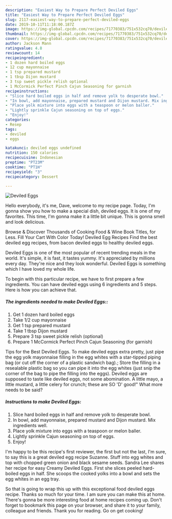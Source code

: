 ```yaml
---
description: "Easiest Way to Prepare Perfect Deviled Eggs"
title: "Easiest Way to Prepare Perfect Deviled Eggs"
slug: 2117-easiest-way-to-prepare-perfect-deviled-eggs
date: 2019-10-11T11:18:00.187Z
image: https://img-global.cpcdn.com/recipes/71770383/751x532cq70/deviled-eggs-recipe-main-photo.jpg
thumbnail: https://img-global.cpcdn.com/recipes/71770383/751x532cq70/deviled-eggs-recipe-main-photo.jpg
cover: https://img-global.cpcdn.com/recipes/71770383/751x532cq70/deviled-eggs-recipe-main-photo.jpg
author: Jackson Mann
ratingvalue: 4.8
reviewcount: 14
recipeingredient:
- 1 dozen hard boiled eggs
- 12 cup mayonnaise
- 1 tsp prepared mustard
- 1 tbsp Dijon mustard
- 3 tsp sweet pickle relish optional
- 1 McCormick Perfect Pinch Cajun Seasoning for garnish
recipeinstructions:
- "Slice hard boiled eggs in half and remove yolk to desperate bowl."
- "In bowl, add mayonnaise, prepared mustard and Dijon mustard. Mix ingredients well."
- "Place yolk mixture into eggs with a teaspoon or melon baller."
- "Lightly sprinkle Cajun seasoning on top of eggs."
- "Enjoy!"
categories:
- Resep
tags:
- deviled
- eggs

katakunci: deviled eggs undefined
nutrition: 150 calories
recipecuisine: Indonesian
preptime: "PT23M"
cooktime: "PT1H"
recipeyield: "3"
recipecategory: Dessert

---
```



![Deviled Eggs](https://img-global.cpcdn.com/recipes/71770383/751x532cq70/deviled-eggs-recipe-main-photo.jpg)

Hello everybody, it's me, Dave, welcome to my recipe page. Today, I'm gonna show you how to make a special dish, deviled eggs. It is one of my favorites. This time, I'm gonna make it a little bit unique. This is gonna smell and look delicious.

Browse &amp; Discover Thousands of Cooking Food &amp; Wine Book Titles, for Less. Fill Your Cart With Color Today! Deviled Egg Recipes Find the best deviled egg recipes, from bacon deviled eggs to healthy deviled eggs.

Deviled Eggs is one of the most popular of recent trending meals in the world. It's simple, it is fast, it tastes yummy. It's appreciated by millions every day. They're nice and they look wonderful. Deviled Eggs is something which I have loved my whole life.


To begin with this particular recipe, we have to first prepare a few ingredients. You can have deviled eggs using 6 ingredients and 5 steps. Here is how you can achieve that.

##### The ingredients needed to make Deviled Eggs::

1. Get 1 dozen hard boiled eggs
1. Take 1/2 cup mayonnaise
1. Get 1 tsp prepared mustard
1. Take 1 tbsp Dijon mustard
1. Prepare 3 tsp sweet pickle relish (optional)
1. Prepare 1 McCormick Perfect Pinch Cajun Seasoning (for garnish)


Tips for the Best Deviled Eggs. To make deviled eggs extra pretty, just pipe the egg yolk mayonnaise filling in the egg whites with a star-tipped piping bag (or cut off the corner of a plastic sandwich bag).; Store the filling in a resealable plastic bag so you can pipe it into the egg whites (just snip the corner of the bag to pipe the filling into the eggs). Deviled eggs are supposed to taste like deviled eggs, not some abomination. A little mayo, a little mustard, a little celery for crunch; these are SO &#39;D&#39; good!&#34; What more needs to be said? 

##### Instructions to make Deviled Eggs:

1. Slice hard boiled eggs in half and remove yolk to desperate bowl.
1. In bowl, add mayonnaise, prepared mustard and Dijon mustard. Mix ingredients well.
1. Place yolk mixture into eggs with a teaspoon or melon baller.
1. Lightly sprinkle Cajun seasoning on top of eggs.
1. Enjoy!


I&#39;m happy to be this recipe&#39;s first reviewer, the first but not the last, I&#39;m sure, to say this is a great deviled egg recipe Suzanne. Stuff into egg whites and top with chopped green onion and black sesame seeds. Sandra Lee shares her recipe for easy Creamy Deviled Eggs. First she slices peeled hard-boiled eggs in half. She scoops the cooked yolks into a bowl and sets the egg whites in an egg tray. 

So that is going to wrap this up with this exceptional food deviled eggs recipe. Thanks so much for your time. I am sure you can make this at home. There's gonna be more interesting food at home recipes coming up. Don't forget to bookmark this page on your browser, and share it to your family, colleague and friends. Thank you for reading. Go on get cooking!
